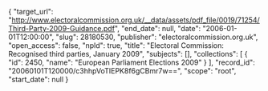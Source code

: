 {
  "target_url": "http://www.electoralcommission.org.uk/__data/assets/pdf_file/0019/71254/Third-Party-2009-Guidance.pdf", 
  "end_date": null, 
  "date": "2006-01-01T12:00:00", 
  "slug": 28180530, 
  "publisher": "electoralcommission.org.uk", 
  "open_access": false, 
  "npld": true, 
  "title": "Electoral Commission: Recognised third parties, January 2009", 
  "subjects": [], 
  "collections": [
    {
      "id": 2450, 
      "name": "European Parliament Elections 2009"
    }
  ], 
  "record_id": "20060101T120000/c3hhpVoTIEPK8f6gCBmr7w==", 
  "scope": "root", 
  "start_date": null
}

